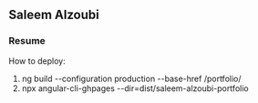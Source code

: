 ## Saleem Alzoubi
### Resume


How to deploy:
1. ng build --configuration production --base-href /portfolio/
2. npx angular-cli-ghpages --dir=dist/saleem-alzoubi-portfolio
